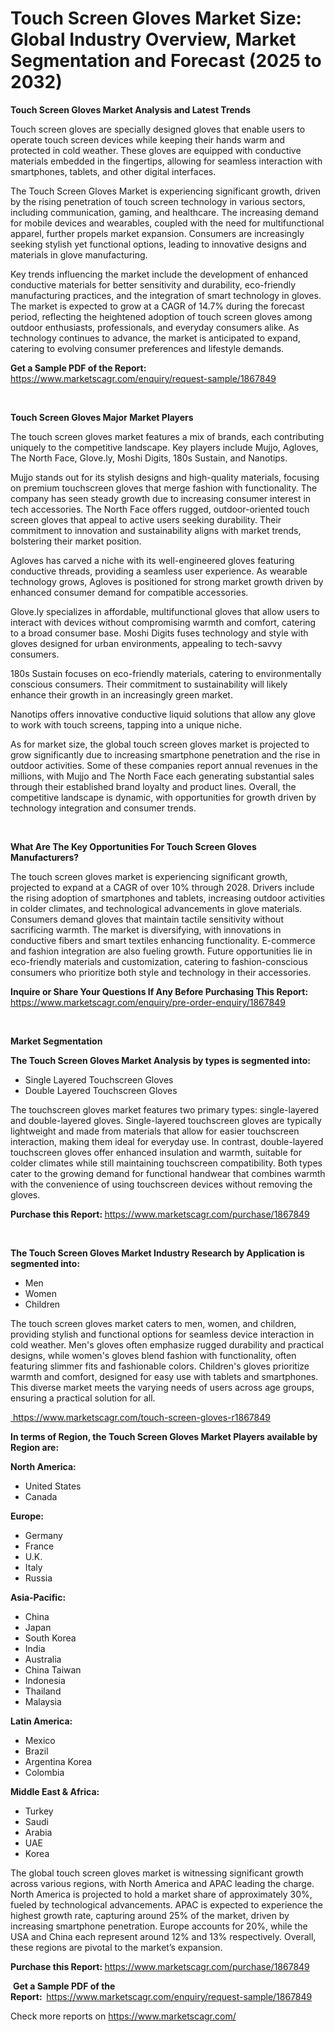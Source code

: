 <p><h1>Touch Screen Gloves Market Size: Global Industry Overview, Market Segmentation and Forecast (2025 to 2032)</h1></p><p><strong>Touch Screen Gloves Market Analysis and Latest Trends</strong></p>
<p><p>Touch screen gloves are specially designed gloves that enable users to operate touch screen devices while keeping their hands warm and protected in cold weather. These gloves are equipped with conductive materials embedded in the fingertips, allowing for seamless interaction with smartphones, tablets, and other digital interfaces.</p><p>The Touch Screen Gloves Market is experiencing significant growth, driven by the rising penetration of touch screen technology in various sectors, including communication, gaming, and healthcare. The increasing demand for mobile devices and wearables, coupled with the need for multifunctional apparel, further propels market expansion. Consumers are increasingly seeking stylish yet functional options, leading to innovative designs and materials in glove manufacturing.</p><p>Key trends influencing the market include the development of enhanced conductive materials for better sensitivity and durability, eco-friendly manufacturing practices, and the integration of smart technology in gloves. The market is expected to grow at a CAGR of 14.7% during the forecast period, reflecting the heightened adoption of touch screen gloves among outdoor enthusiasts, professionals, and everyday consumers alike. As technology continues to advance, the market is anticipated to expand, catering to evolving consumer preferences and lifestyle demands.</p></p>
<p><strong>Get a Sample PDF of the Report:&nbsp;</strong> <a href="https://www.marketscagr.com/enquiry/request-sample/1867849?utm_campaign=2320&utm_medium=2&utm_source=Github&utm_content=ia&utm_term=07022025&utm_id=touch-screen-gloves">https://www.marketscagr.com/enquiry/request-sample/1867849</a></p>
<p>&nbsp;</p>
<p><strong>Touch Screen Gloves Major Market Players</strong></p>
<p><p>The touch screen gloves market features a mix of brands, each contributing uniquely to the competitive landscape. Key players include Mujjo, Agloves, The North Face, Glove.ly, Moshi Digits, 180s Sustain, and Nanotips.</p><p>Mujjo stands out for its stylish designs and high-quality materials, focusing on premium touchscreen gloves that merge fashion with functionality. The company has seen steady growth due to increasing consumer interest in tech accessories. The North Face offers rugged, outdoor-oriented touch screen gloves that appeal to active users seeking durability. Their commitment to innovation and sustainability aligns with market trends, bolstering their market position.</p><p>Agloves has carved a niche with its well-engineered gloves featuring conductive threads, providing a seamless user experience. As wearable technology grows, Agloves is positioned for strong market growth driven by enhanced consumer demand for compatible accessories. </p><p>Glove.ly specializes in affordable, multifunctional gloves that allow users to interact with devices without compromising warmth and comfort, catering to a broad consumer base. Moshi Digits fuses technology and style with gloves designed for urban environments, appealing to tech-savvy consumers.</p><p>180s Sustain focuses on eco-friendly materials, catering to environmentally conscious consumers. Their commitment to sustainability will likely enhance their growth in an increasingly green market.</p><p>Nanotips offers innovative conductive liquid solutions that allow any glove to work with touch screens, tapping into a unique niche.</p><p>As for market size, the global touch screen gloves market is projected to grow significantly due to increasing smartphone penetration and the rise in outdoor activities. Some of these companies report annual revenues in the millions, with Mujjo and The North Face each generating substantial sales through their established brand loyalty and product lines. Overall, the competitive landscape is dynamic, with opportunities for growth driven by technology integration and consumer trends.</p></p>
<p>&nbsp;</p>
<p><strong>What Are The Key Opportunities For Touch Screen Gloves Manufacturers?</strong></p>
<p><p>The touch screen gloves market is experiencing significant growth, projected to expand at a CAGR of over 10% through 2028. Drivers include the rising adoption of smartphones and tablets, increasing outdoor activities in colder climates, and technological advancements in glove materials. Consumers demand gloves that maintain tactile sensitivity without sacrificing warmth. The market is diversifying, with innovations in conductive fibers and smart textiles enhancing functionality. E-commerce and fashion integration are also fueling growth. Future opportunities lie in eco-friendly materials and customization, catering to fashion-conscious consumers who prioritize both style and technology in their accessories.</p></p>
<p><strong>Inquire or Share Your Questions If Any Before Purchasing This Report:</strong> <a href="https://www.marketscagr.com/enquiry/pre-order-enquiry/1867849?utm_campaign=2320&utm_medium=2&utm_source=Github&utm_content=ia&utm_term=07022025&utm_id=touch-screen-gloves">https://www.marketscagr.com/enquiry/pre-order-enquiry/1867849</a></p>
<p>&nbsp;</p>
<p><strong>Market Segmentation</strong></p>
<p><strong>The Touch Screen Gloves Market Analysis by types is segmented into:</strong></p>
<p><ul><li>Single Layered Touchscreen Gloves</li><li>Double Layered Touchscreen Gloves</li></ul></p>
<p><p>The touchscreen gloves market features two primary types: single-layered and double-layered gloves. Single-layered touchscreen gloves are typically lightweight and made from materials that allow for easier touchscreen interaction, making them ideal for everyday use. In contrast, double-layered touchscreen gloves offer enhanced insulation and warmth, suitable for colder climates while still maintaining touchscreen compatibility. Both types cater to the growing demand for functional handwear that combines warmth with the convenience of using touchscreen devices without removing the gloves.</p></p>
<p><strong>Purchase this Report:&nbsp;</strong><a href="https://www.marketscagr.com/purchase/1867849?utm_campaign=2320&utm_medium=2&utm_source=Github&utm_content=ia&utm_term=07022025&utm_id=touch-screen-gloves">https://www.marketscagr.com/purchase/1867849</a></p>
<p>&nbsp;</p>
<p><strong>The Touch Screen Gloves Market Industry Research by Application is segmented into:</strong></p>
<p><ul><li>Men</li><li>Women</li><li>Children</li></ul></p>
<p><p>The touch screen gloves market caters to men, women, and children, providing stylish and functional options for seamless device interaction in cold weather. Men's gloves often emphasize rugged durability and practical designs, while women's gloves blend fashion with functionality, often featuring slimmer fits and fashionable colors. Children's gloves prioritize warmth and comfort, designed for easy use with tablets and smartphones. This diverse market meets the varying needs of users across age groups, ensuring a practical solution for all.</p></p>
<p><a href="https://www.marketscagr.com/touch-screen-gloves-r1867849?utm_campaign=2320&utm_medium=2&utm_source=Github&utm_content=ia&utm_term=07022025&utm_id=touch-screen-gloves">&nbsp;https://www.marketscagr.com/touch-screen-gloves-r1867849</a></p>
<p><strong>In terms of Region, the Touch Screen Gloves Market Players available by Region are:</strong></p>
<p>
    <p> <strong> North America: </strong>
        <ul>
            <li>United States</li>
            <li>Canada</li>
        </ul>
        </p> 
    <p> <strong> Europe: </strong>
        <ul>
            <li>Germany</li>
            <li>France</li>
            <li>U.K.</li>
            <li>Italy</li>
            <li>Russia</li>
        </ul>
        </p> 
    <p> <strong> Asia-Pacific: </strong>
        <ul>
            <li>China</li>
            <li>Japan</li>
            <li>South Korea</li>
            <li>India</li>
            <li>Australia</li>
            <li>China Taiwan</li>
            <li>Indonesia</li>
            <li>Thailand</li>
            <li>Malaysia</li>
        </ul>
        </p> 
    <p> <strong> Latin America: </strong>
        <ul>
            <li>Mexico</li>
            <li>Brazil</li>
            <li>Argentina Korea</li>
            <li>Colombia</li>
        </ul>
        </p> 
    <p> <strong> Middle East & Africa: </strong>
        <ul>
            <li>Turkey</li>
            <li>Saudi</li>
            <li>Arabia</li>
            <li>UAE</li>
            <li>Korea</li>
        </ul>
    </p>
    </p>
<p><p>The global touch screen gloves market is witnessing significant growth across various regions, with North America and APAC leading the charge. North America is projected to hold a market share of approximately 30%, fueled by technological advancements. APAC is expected to experience the highest growth rate, capturing around 25% of the market, driven by increasing smartphone penetration. Europe accounts for 20%, while the USA and China each represent around 12% and 13% respectively. Overall, these regions are pivotal to the market’s expansion.</p></p>
<p><strong>Purchase this Report: </strong><a href="https://www.marketscagr.com/purchase/1867849?utm_campaign=2320&utm_medium=2&utm_source=Github&utm_content=ia&utm_term=07022025&utm_id=touch-screen-gloves">https://www.marketscagr.com/purchase/1867849</a></p>
<p>&nbsp;<strong>Get a Sample PDF of the Report:&nbsp;&nbsp;</strong><a href="https://www.marketscagr.com/enquiry/request-sample/1867849?utm_campaign=2320&utm_medium=2&utm_source=Github&utm_content=ia&utm_term=07022025&utm_id=touch-screen-gloves">https://www.marketscagr.com/enquiry/request-sample/1867849</a></p>
<p><strong></strong></p>
<p>Check more reports on <a href="https://www.marketscagr.com/?utm_campaign=2320&utm_medium=2&utm_source=Github&utm_content=ia&utm_term=07022025&utm_id=touch-screen-gloves">https://www.marketscagr.com/</a></p>